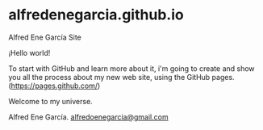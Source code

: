 # alfredenegarcia.github.io
Alfred Ene García Site

¡Hello world!

To start with GitHub and learn more about it, i'm going to create and show you all the process about my new web site, 
using the GitHub pages. (https://pages.github.com/) 

Welcome to my universe.

Alfred Ene García.
alfredoenegarcia@gmail.com
